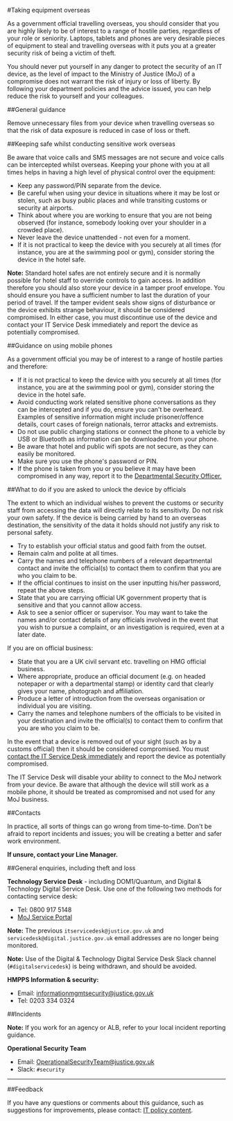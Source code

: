 #Taking equipment overseas

As a government official travelling overseas, you should consider that you are highly likely to be of interest to a range of hostile parties, regardless of your role or seniority. Laptops, tablets and phones are very desirable pieces of equipment to steal and travelling overseas with it puts you at a greater security risk of being a victim of theft.

You should never put yourself in any danger to protect the security of an IT device, as the level of impact to the Ministry of Justice (MoJ) of a compromise does not warrant the risk of injury or loss of liberty. By following your department policies and the advice issued, you can help reduce the risk to yourself and your colleagues.

##General guidance

Remove unnecessary files from your device when travelling overseas so that the risk of data exposure is reduced in case of loss or theft.

##Keeping safe whilst conducting sensitive work overseas

Be aware that voice calls and SMS messages are not secure and voice calls can be intercepted whilst overseas. Keeping your phone with you at all times helps in having a high level of physical control over the equipment:

* Keep any password/PIN separate from the device.
* Be careful when using your device in situations where it may be lost or stolen, such as busy public places and while transiting customs or security at airports.
* Think about where you are working to ensure that you are not being observed (for instance, somebody looking over your shoulder in a crowded place).
* Never leave the device unattended - not even for a moment.
* If it is not practical to keep the device with you securely at all times (for instance, you are at the swimming pool or gym), consider storing the device in the hotel safe.

**Note:** Standard hotel safes are not entirely secure and it is normally possible for hotel staff to override controls to gain access. In addition therefore you should also store your device in a tamper proof envelope. You should ensure you have a sufficient number to last the duration of your period of travel. If the tamper evident seals show signs of disturbance or the device exhibits strange behaviour, it should be considered compromised. In either case, you must discontinue use of the device and contact your IT Service Desk immediately and report the device as potentially compromised.

##Guidance on using mobile phones

As a government official you may be of interest to a range of hostile parties and therefore:

* If it is not practical to keep the device with you securely at all times (for instance, you are at the swimming pool or gym), consider storing the device in the hotel safe.
* Avoid conducting work related sensitive phone conversations as they can be intercepted and if you do, ensure you can't be overheard. Examples of sensitive information might include prisoner/offence details, court cases of foreign nationals, terror attacks and extremists.
* Do not use public charging stations or connect the phone to a vehicle by USB or Bluetooth as information can be downloaded from your phone.
* Be aware that hotel and public wifi spots are not secure, as they can easily be monitored.
* Make sure you use the phone's password or PIN.
* If the phone is taken from you or you believe it may have been compromised in any way, report it to the [Departmental Security Officer.](#contacts)

##What to do if you are asked to unlock the device by officials

The extent to which an individual wishes to prevent the customs or security staff from accessing the data will directly relate to its sensitivity. Do not risk your own safety. If the device is being carried by hand to an overseas destination, the sensitivity of the data it holds should not justify any risk to personal safety.

* Try to establish your official status and good faith from the outset.
* Remain calm and polite at all times.
* Carry the names and telephone numbers of a relevant departmental contact and invite the official(s) to contact them to confirm that you are who you claim to be.
* If the official continues to insist on the user inputting his/her password, repeat the above steps.
* State that you are carrying official UK government property that is sensitive and that you cannot allow access.
* Ask to see a senior officer or supervisor. You may want to take the names and/or contact details of any officials involved in the event that you wish to pursue a complaint, or an investigation is required, even at a later date.

If you are on official business:

* State that you are a UK civil servant etc. travelling on HMG official business.
* Where appropriate, produce an official document (e.g. on headed notepaper or with a departmental stamp) or identity card that clearly gives your name, photograph and affiliation.
* Produce a letter of introduction from the overseas organisation or individual you are visiting.
* Carry the names and telephone numbers of the officials to be visited in your destination and invite the official(s) to contact them to confirm that you are who you claim to be.

In the event that a device is removed out of your sight (such as by a customs official) then it should be considered compromised. You must [contact the IT Service Desk immediately](#contacts) and report the device as potentially compromised.

The IT Service Desk will disable your ability to connect to the MoJ network from your device. Be aware that although the device will still work as a mobile phone, it should be treated as compromised and not used for any MoJ business.

##Contacts

In practice, all sorts of things can go wrong from time-to-time. Don't be afraid to report incidents and issues; you will be creating a better and safer work environment.

**If unsure, contact your Line Manager.**

##General enquiries, including theft and loss

**Technology Service Desk** - including DOM1/Quantum, and Digital & Technology Digital Service Desk. Use one of the following two methods for contacting service desk:

* Tel: 0800 917 5148
* [MoJ Service Portal](https://mojprod.service-now.com/moj_sp)

**Note:** The previous `itservicedesk@justice.gov.uk` and `servicedesk@digital.justice.gov.uk` email addresses are no longer being monitored.

**Note:** Use of the Digital & Technology Digital Service Desk Slack channel (`#digitalservicedesk`) is being withdrawn, and should be avoided.

**HMPPS Information & security:**

* Email: [informationmgmtsecurity@justice.gov.uk](mailto:informationmgmtsecurity@justice.gov.uk)
* Tel: 0203 334 0324

##Incidents

**Note:** If you work for an agency or ALB, refer to your local incident reporting guidance.

**Operational Security Team**

* Email: [OperationalSecurityTeam@justice.gov.uk](mailto:OperationalSecurityTeam@justice.gov.uk)
* Slack: `#security`

---

##Feedback

If you have any questions or comments about this guidance, such as suggestions for improvements, please contact: [IT policy content](mailto:itpolicycontent@digital.justice.gov.uk).

